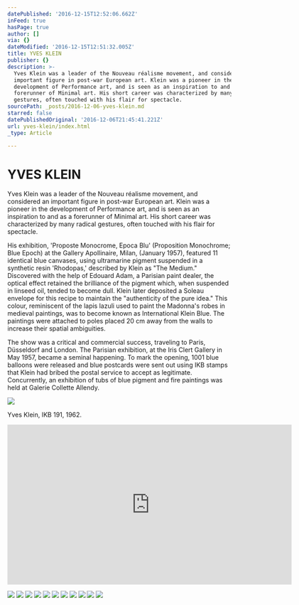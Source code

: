 ```yaml
---
datePublished: '2016-12-15T12:52:06.662Z'
inFeed: true
hasPage: true
author: []
via: {}
dateModified: '2016-12-15T12:51:32.005Z'
title: YVES KLEIN
publisher: {}
description: >-
  Yves Klein was a leader of the Nouveau réalisme movement, and considered an
  important figure in post-war European art. Klein was a pioneer in the
  development of Performance art, and is seen as an inspiration to and as a
  forerunner of Minimal art. His short career was characterized by many radical
  gestures, often touched with his flair for spectacle.
sourcePath: _posts/2016-12-06-yves-klein.md
starred: false
datePublishedOriginal: '2016-12-06T21:45:41.221Z'
url: yves-klein/index.html
_type: Article

---
```

# YVES KLEIN

Yves Klein was a leader of the Nouveau réalisme movement, and considered an important figure in post-war European art. Klein was a pioneer in the development of Performance art, and is seen as an inspiration to and as a forerunner of Minimal art. His short career was characterized by many radical gestures, often touched with his flair for spectacle.

His exhibition, 'Proposte Monocrome, Epoca Blu' (Proposition Monochrome; Blue Epoch) at the Gallery Apollinaire, Milan, (January 1957), featured 11 identical blue canvases, using ultramarine pigment suspended in a synthetic resin 'Rhodopas,' described by Klein as "The Medium." Discovered with the help of Edouard Adam, a Parisian paint dealer, the optical effect retained the brilliance of the pigment which, when suspended in linseed oil, tended to become dull. Klein later deposited a Soleau envelope for this recipe to maintain the "authenticity of the pure idea." This colour, reminiscent of the lapis lazuli used to paint the Madonna's robes in medieval paintings, was to become known as International Klein Blue. The paintings were attached to poles placed 20 cm away from the walls to increase their spatial ambiguities.

The show was a critical and commercial success, traveling to Paris, Düsseldorf and London. The Parisian exhibition, at the Iris Clert Gallery in May 1957, became a seminal happening. To mark the opening, 1001 blue balloons were released and blue postcards were sent out using IKB stamps that Klein had bribed the postal service to accept as legitimate. Concurrently, an exhibition of tubs of blue pigment and fire paintings was held at Galerie Collette Allendy.

<article style=""><img src="https://s3-us-west-2.amazonaws.com/the-grid-img/p/9a7f9de44031507229201712fb03ee0dd5501845.jpg" /><p>Yves Klein, IKB 191, 1962.</p></article>

<iframe src="https://cdn.embedly.com/widgets/media.html?src=https%3A%2F%2Fwww.youtube.com%2Fembed%2Fx0mYZbYdIpU%3Ffeature%3Doembed&amp;url=http%3A%2F%2Fwww.youtube.com%2Fwatch%3Fv%3Dx0mYZbYdIpU&amp;image=https%3A%2F%2Fi.ytimg.com%2Fvi%2Fx0mYZbYdIpU%2Fhqdefault.jpg&amp;key=b7d04c9b404c499eba89ee7072e1c4f7&amp;type=text%2Fhtml&amp;schema=youtube" width="640" height="360" scrolling="no" frameborder="0" allowfullscreen="" style=""></iframe>

![](https://the-grid-user-content.s3-us-west-2.amazonaws.com/038812b5-7174-475d-a6a9-1760f632cba7.jpg)
![](https://the-grid-user-content.s3-us-west-2.amazonaws.com/11a0bea6-ebec-4dfb-8aa9-4dce3075b863.jpg)
![](https://the-grid-user-content.s3-us-west-2.amazonaws.com/51b92393-7e30-48ff-8178-dee14f0805ca.png)
![](https://the-grid-user-content.s3-us-west-2.amazonaws.com/7899df9f-069a-4af7-a4f6-1f861f9257a2.jpg)
![](https://the-grid-user-content.s3-us-west-2.amazonaws.com/d726d503-c207-4576-b14c-f4bef1495857.jpg)
![](https://the-grid-user-content.s3-us-west-2.amazonaws.com/9a7483cb-ac9c-46ea-90d3-6315ab41f62a.png)
![](https://the-grid-user-content.s3-us-west-2.amazonaws.com/b243a8c8-a463-43fe-a64b-1ac570f566b5.png)
![](https://the-grid-user-content.s3-us-west-2.amazonaws.com/15b08521-bf80-49a3-b5ec-8be224c960b4.jpg)
![](https://the-grid-user-content.s3-us-west-2.amazonaws.com/2a8bcf86-3c2a-4e9d-8391-e7bfdae2f5e6.jpg)
![](https://the-grid-user-content.s3-us-west-2.amazonaws.com/72a18a20-dd5f-43f6-8a3a-44b14ea085d8.jpg)
![](https://the-grid-user-content.s3-us-west-2.amazonaws.com/950fcc81-790b-42c6-bb58-03f9315882bc.jpg)